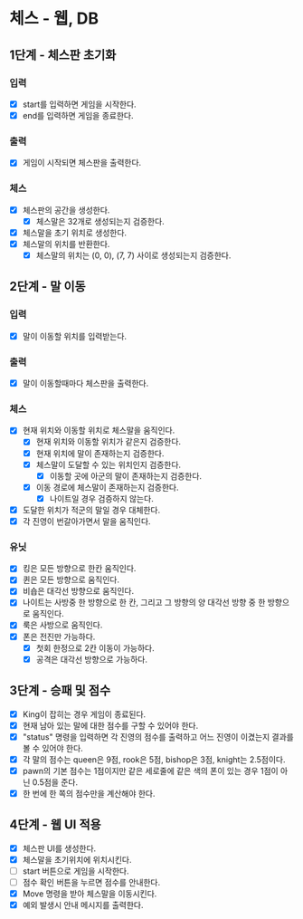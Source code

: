 # 체스 - 웹, DB

## 1단계 - 체스판 초기화

### 입력
- [x] start를 입력하면 게임을 시작한다.
- [x] end를 입력하면 게임을 종료한다.

### 출력
- [x] 게임이 시작되면 체스판을 출력한다.

### 체스 
- [x] 체스판의 공간을 생성한다.
    - [x] 체스말은 32개로 생성되는지 검증한다.
- [x] 체스말을 초기 위치로 생성한다.
- [x] 체스말의 위치를 반환한다.
    - [x] 체스말의 위치는 (0, 0), (7, 7) 사이로 생성되는지 검증한다.

## 2단계 - 말 이동

### 입력
- [x] 말이 이동할 위치를 입력받는다.

### 출력
- [x] 말이 이동할때마다 체스판을 출력한다.

### 체스
- [x] 현재 위치와 이동할 위치로 체스말을 움직인다.
  - [x] 현재 위치와 이동할 위치가 같은지 검증한다.
  - [x] 현재 위치에 말이 존재하는지 검증한다.
  - [x] 체스말이 도달할 수 있는 위치인지 검증한다.
    - [x] 이동할 곳에 아군의 말이 존재하는지 검증한다.
  - [x] 이동 경로에 체스말이 존재하는지 검증한다.
    - [x] 나이트일 경우 검증하지 않는다.
- [x] 도달한 위치가 적군의 말일 경우 대체한다.
- [x] 각 진영이 번갈아가면서 말을 움직인다.

### 유닛
- [x] 킹은 모든 방향으로 한칸 움직인다.
- [x] 퀸은 모든 방향으로 움직인다.
- [x] 비숍은 대각선 방향으로 움직인다.
- [x] 나이트는 사방중 한 방향으로 한 칸, 그리고 그 방향의 양 대각선 방향 중 한 방향으로 움직인다.
- [x] 룩은 사방으로 움직인다.
- [x] 폰은 전진만 가능하다.
  - [x] 첫회 한정으로 2칸 이동이 가능하다.
  - [x] 공격은 대각선 방향으로 가능하다.
  
## 3단계 - 승패 및 점수
- [x] King이 잡히는 경우 게임이 종료된다.
- [x] 현재 남아 있는 말에 대한 점수를 구할 수 있어야 한다.
- [x] "status" 명령을 입력하면 각 진영의 점수를 출력하고 어느 진영이 이겼는지 결과를 볼 수 있어야 한다.
- [x] 각 말의 점수는 queen은 9점, rook은 5점, bishop은 3점, knight는 2.5점이다.
- [x] pawn의 기본 점수는 1점이지만 같은 세로줄에 같은 색의 폰이 있는 경우 1점이 아닌 0.5점을 준다.
- [x] 한 번에 한 쪽의 점수만을 계산해야 한다.

## 4단계 - 웹 UI 적용
- [x] 체스판 UI를 생성한다.
- [x] 체스말을 초기위치에 위치시킨다.
- [ ] start 버튼으로 게임을 시작한다.
- [ ] 점수 확인 버튼을 누르면 점수를 안내한다.  
- [x] Move 명령을 받아 체스말을 이동시킨다.
- [x] 예외 발생시 안내 메시지를 출력한다.
